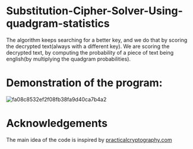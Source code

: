 # Substitution-Cipher-Solver-Using-quadgram-statistics
The algorithm keeps searching for a better key, and we do that by scoring the decrypted text(always with a different key).
We are scoring the decrypted text, by computing the probability of a piece of text being english(by multiplying the quadgram probabilities).

# Demonstration of the program:
![fa08c8532ef2f08fb38fa9d40ca7b4a2](https://user-images.githubusercontent.com/60574244/175367048-2dfe2549-b499-412c-9754-66b05484375d.gif)

# Acknowledgements
The main idea of the code is inspired by [practicalcryptography.com](practicalcryptography.com.)
